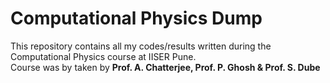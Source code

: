 # Computational Physics Dump
This repository contains all my codes/results written during the Computational Physics course at IISER Pune.</br>
Course was by taken by <b>Prof. A. Chatterjee, Prof. P. Ghosh & Prof. S. Dube</b>
